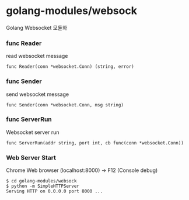 # golang-modules/websock
Golang Websocket 모듈화

### func Reader
read websocket message<br/>
```
func Reader(conn *websocket.Conn) (string, error)
```

### func Sender
send websocket message
```
func Sender(conn *websocket.Conn, msg string)
```

### func ServerRun
Websocket server run
```
func ServerRun(addr string, port int, cb func(conn *websocket.Conn))
```

### Web Server Start
Chrome Web browser (localhost:8000) -> F12 (Console debug)
```
$ cd golang-modules/websock
$ python -m SimpleHTTPServer
Serving HTTP on 0.0.0.0 port 8000 ...
```
